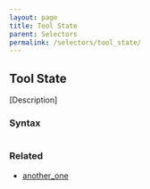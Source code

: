 ```yaml
---
layout: page
title: Tool State
parent: Selectors
permalink: /selectors/tool_state/
---
```


## Tool State

[Description]

### Syntax

```js

```

### Related

- [another_one](./another_one.md)


